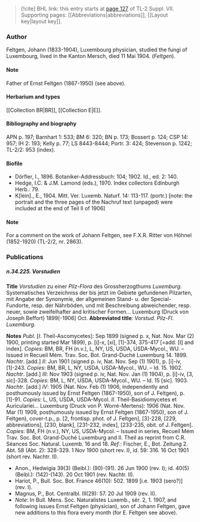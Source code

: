 > [!cite] BHL link: this entry starts at [page 127](https://www.biodiversitylibrary.org/item/103834#page/149/mode/1up) of TL-2 Suppl. VII.
> Supporting pages: [[Abbreviations|abbreviations]], [[Layout key|layout key]].

### Author

Feltgen, Johann (1833-1904), Luxembourg physician, studied the fungi of Luxembourg, lived in the Kanton Mersch, died 11 Mai 1904. (*Feltgen*).

#### Note

Father of Ernst Feltgen (1867-1950) (see above).

#### Herbarium and types

[[Collection BR|BR]], [[Collection E|E]].

#### Bibliography and biography

APN p. 197; Barnhart 1: 533; BM 6: 320; BN p. 173; Bossert p. 124; CSP 14: 957; IH 2: 193; Kelly p. 77; LS 8443-8444; Portr. 3: 424; Stevenson p. 1242; TL-2/2: 953 (index).

#### Biofile

- Dörfler, I., 1896. Botaniker-Addressbuch: 104; 1902. Id., ed. 2: 140.
- Hedge, I.C. & J.M. Lamond (eds.), 1970. Index collectors Edinburgh Herb.: 79.
- K\[lein\]., E., 1904. Mitt. Ver. Luxemb. Naturf. 14: 113-117. (portr.) \[note: the portrait and the three pages of the Nachruf text (unpaged) were included at the end of Teil II of 1906\]

#### Note

For a comment on the work of Johann Feltgen, see F.X.R. Ritter von Höhnel (1852-1920) (TL-2/2, nr. 2863).

### Publications

##### n.34.225. Vorstudien

**Title**
*Vorstudien* zu einer *Pilz-Flora* des Grossherzogthums *Luxemburg*. Systematisches Verzeichniss der bis jetzt im Gebiete gefundenen Pilzarten, mit Angabe der Synonymie, der allgemeinen Stand- u. der Special-Fundorte, resp. der Nährböden, und mit Beschreibung abweichender, resp. neuer, sowie zweifelhafter and kritischer Formen... Luxemburg (Druck von Joseph Beffort) 1899\[-1906\] Oct.
**Abbreviated title**: *Vorstud. Pilz-Fl. Luxemburg*.

**Notes**
*Publ*. \[*I*. Theil-Ascomycetes\]: Sep 1899 (signed p. x, Nat. Nov. Mar (2) 1900, printing started Mar 1899), p. \[i\]-x, \[xi\], \[1\]-374, 375-417 \[=add. \[I\] and index\]. *Copies*: BM, BR, FH (n.v.), L, NY, US, USDA, USDA-Mycol., WU. – Issued in Recueil Mém. Trav. Soc. Bot. Grand-Duché Luxemburg 14. 1899.
*Nachtr*. \[add.\] *II*: Jun 1901 (signed p. iv, Nat. Nov. Sep (1) 1901), p. \[i\]-iv, \[1\]-243. *Copies*: BM, BR, L, NY, USDA, USDA-Mycol., WU. – Id. 15. 1902.
*Nachtr*. \[add.\] *III*: Nov 1903 (signed p. iv, Nat. Nov. Jan (1) 1904), p. \[i\]-iv, \[3, sic\]-328.
*Copies*: BM, L, NY, USDA, USDA-Mycol., WU. – Id. 15 \[sic\]. 1903.
*Nachtr*. \[add.\] *IV*: 1905 (Nat. Nov. Feb (1) 1906, independently and posthumously issued by Ernst Feltgen (1867-1950), son of J. Feltgen), p. \[1\]-91. *Copies*: L, US, USDA, USDA-Mycol.
*II*. Theil-Basidiomycetes et Auriculariei... Luxemburg (Druck von P. Worré-Mertens): 1906 (Nat. Nov. Mar (1) 1909, posthumously issued by Ernst Feltgen (1867-1950), son of J. Feltgen), cover-t.p., p. \[2, frontisp. phot. of J. Feltgen\], \[3\]-228, \[229, abbreviations\], \[230, blank\], \[231-232, index\], \[233-235, obit. of J. Feltgen\]. *Copies*: BM, FH (n.v.), NY, US, USDA-Mycol. – Issued in series, Recueil Mém Trav. Soc. Bot. Grand-Duché Luxemburg and II. Theil as reprint from C.R. Séances Soc. Natural. Luxemb. 16 and 18.
*Ref*.: Fischer, E., Bot. Zeitung 2. Abt. 58 (Abt. 2): 328-329. 1 Nov 1900 (short rev. I), id. 59: 316. 16 Oct 1901 (short rev. Nachtr. II).
- Anon., Hedwigia 39(3) (Beibl.): (90)-(91). 26 Jun 1900 (rev. I); id. 40(5) (Beibl.): (142)-(143). 20 Oct 1901 (rev. Nachtr. II).
- Hariot, P., Bull. Soc. Bot. France 46(10): 502. 1899 \[i.e. 1903 (sero?)\] (rev. I).
- Magnus, P., Bot. Centralbl. III(29): 57. 20 Jul 1909 (rev. II).
- *Note*: In Bull. Mens. Soc. Naturalistes Luxemb., sér. 2, 1. 1907, and following issues Ernst Feltgen (physician), son of Johann Feltgen, gave new additions to this flora every month (for E. Feltgen see above).

